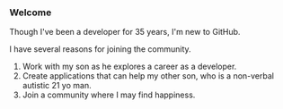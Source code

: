 ### Welcome 

Though I've been a developer for 35 years, I'm new to GitHub.

I have several reasons for joining the community.

1. Work with my son as he explores a career as a developer.
2. Create applications that can help my other son, who is a non-verbal autistic 21 yo man.
3. Join a community where I may find happiness.

